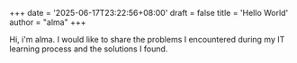 +++
date = '2025-06-17T23:22:56+08:00'
draft = false
title = 'Hello World'
author = "alma"
+++

Hi, i'm alma. I would like to share the problems I encountered during my IT learning process and the solutions I found. 